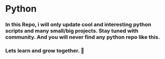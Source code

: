 # Python
### In this Repo, i will only update cool and interesting python scripts and many small/big projects. Stay tuned with community. And you will never find any python repo like this. <br>
### Lets learn and grow together. 👾
